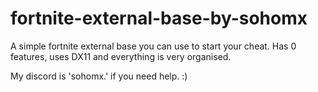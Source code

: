 # fortnite-external-base-by-sohomx
A simple fortnite external base you can use to start your cheat. Has 0 features, uses DX11 and everything is very organised.

My discord is 'sohomx.' if you need help. :)



